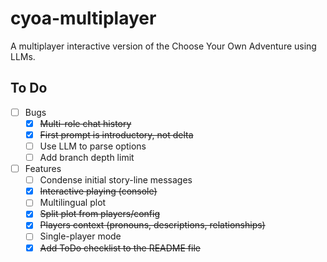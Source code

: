 # cyoa-multiplayer

A multiplayer interactive version of the Choose Your Own Adventure using LLMs.

## To Do

- [ ] Bugs
  - [x] ~~Multi-role chat history~~
  - [x] ~~First prompt is introductory, not delta~~
  - [ ] Use LLM to parse options
  - [ ] Add branch depth limit
- [ ] Features
  - [ ] Condense initial story-line messages
  - [x] ~~Interactive playing (console)~~
  - [ ] Multilingual plot
  - [x] ~~Split plot from players/config~~
  - [x] ~~Players context (pronouns, descriptions, relationships)~~
  - [ ] Single-player mode
  - [x] ~~Add ToDo checklist to the README file~~
